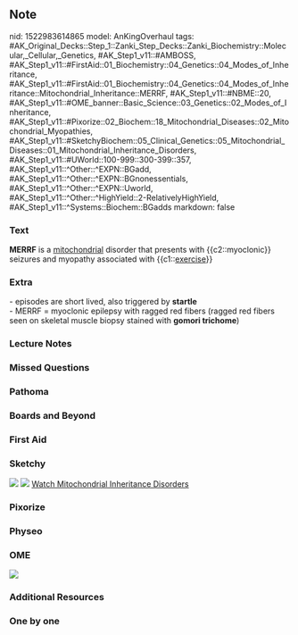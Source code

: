 ## Note
nid: 1522983614865
model: AnKingOverhaul
tags: #AK_Original_Decks::Step_1::Zanki_Step_Decks::Zanki_Biochemistry::Molecular,_Cellular,_Genetics, #AK_Step1_v11::#AMBOSS, #AK_Step1_v11::#FirstAid::01_Biochemistry::04_Genetics::04_Modes_of_Inheritance, #AK_Step1_v11::#FirstAid::01_Biochemistry::04_Genetics::04_Modes_of_Inheritance::Mitochondrial_Inheritance::MERRF, #AK_Step1_v11::#NBME::20, #AK_Step1_v11::#OME_banner::Basic_Science::03_Genetics::02_Modes_of_Inheritance, #AK_Step1_v11::#Pixorize::02_Biochem::18_Mitochondrial_Diseases::02_Mitochondrial_Myopathies, #AK_Step1_v11::#SketchyBiochem::05_Clinical_Genetics::05_Mitochondrial_Diseases::01_Mitochondrial_Inheritance_Disorders, #AK_Step1_v11::#UWorld::100-999::300-399::357, #AK_Step1_v11::^Other::^EXPN::BGadd, #AK_Step1_v11::^Other::^EXPN::BGnonessentials, #AK_Step1_v11::^Other::^EXPN::Uworld, #AK_Step1_v11::^Other::^HighYield::2-RelativelyHighYield, #AK_Step1_v11::^Systems::Biochem::BGadds
markdown: false

### Text
<b>MERRF</b> is a <u>mitochondrial</u> disorder that presents with
{{c2::myoclonic}} seizures and myopathy associated with
{{c1::<u>exercise</u>}}

### Extra
<div>
  - episodes are short lived, also triggered by <b>startle</b>
</div>- MERRF = myoclonic epilepsy with ragged red fibers (ragged
red fibers seen on skeletal muscle biopsy stained with <b>gomori
trichome</b>)

### Lecture Notes


### Missed Questions


### Pathoma


### Boards and Beyond


### First Aid


### Sketchy
<img src="Mitochondrial%20Inheritance%20Disorders.png"> <img src=
"Screen%20Shot%202022-01-30%20at%2010.08.25%20AM.png"> <a href=
"https://dashboard.sketchy.com/study/medical/courses/medical-biochemistry/units/medical-biochemistry-clinical-genetics/videos/medical-biochemistry-clinical-genetics-mitochondrial-diseases-mitochondrial-inheritance-disorders?utm_source=anki&utm_medium=partnership&utm_campaign=february_update&utm_content=medical">
Watch Mitochondrial Inheritance Disorders</a>

### Pixorize


### Physeo


### OME
<div class="ome-widget">
  <a href=
  "https://onlinemeded.org/spa/genetics/modes-of-inheritance/acquire?ref=anki">
  <img src="_OME_AnkiFlashcards_Lesson_2.png"></a>
</div>

### Additional Resources


### One by one

